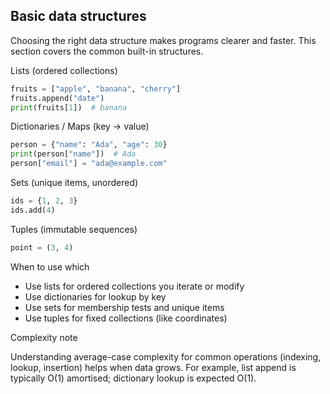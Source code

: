 ## Basic data structures

Choosing the right data structure makes programs clearer and faster. This section covers the common built-in structures.

Lists (ordered collections)

```python
fruits = ["apple", "banana", "cherry"]
fruits.append("date")
print(fruits[1])  # banana
```

Dictionaries / Maps (key → value)

```python
person = {"name": "Ada", "age": 30}
print(person["name"])  # Ada
person["email"] = "ada@example.com"
```

Sets (unique items, unordered)

```python
ids = {1, 2, 3}
ids.add(4)
```

Tuples (immutable sequences)

```python
point = (3, 4)
```

When to use which

- Use lists for ordered collections you iterate or modify
- Use dictionaries for lookup by key
- Use sets for membership tests and unique items
- Use tuples for fixed collections (like coordinates)

Complexity note

Understanding average-case complexity for common operations (indexing, lookup, insertion) helps when data grows. For example, list append is typically O(1) amortised; dictionary lookup is expected O(1).
